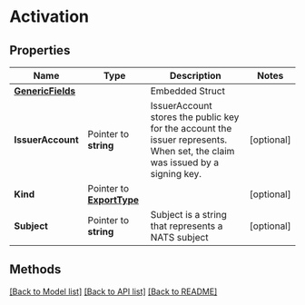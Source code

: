 # Activation

## Properties

Name | Type | Description | Notes
------------ | ------------- | ------------- | -------------
 | [**GenericFields**](GenericFields.md) |   | Embedded Struct
**IssuerAccount** | Pointer to **string** | IssuerAccount stores the public key for the account the issuer represents. When set, the claim was issued by a signing key. | [optional] 
**Kind** | Pointer to [**ExportType**](ExportType.md) |  | [optional] 
**Subject** | Pointer to **string** | Subject is a string that represents a NATS subject | [optional] 

## Methods


[[Back to Model list]](../README.md#documentation-for-models) [[Back to API list]](../README.md#documentation-for-api-endpoints) [[Back to README]](../README.md)


